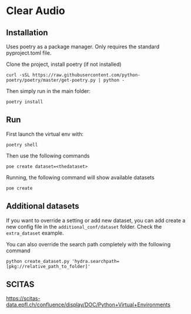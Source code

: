 # Clear Audio

## Installation
Uses poetry as a package manager. Only requires the standard pyproject.toml file.

Clone the project, install poetry (if not installed)

```
curl -sSL https://raw.githubusercontent.com/python-poetry/poetry/master/get-poetry.py | python -
```

Then simply run in the main folder:

```
poetry install
```

## Run
First launch the virtual env with:

`poetry shell`

Then use the following commands

```
poe create dataset=<thedataset>
```

Running, the following command will show available datasets 
```
poe create
``` 

## Additional datasets
If you want to override a setting or add new dataset, you can add create a new config file in the `additional_conf/dataset` folder. Check the `extra_dataset` example.

You can also override the search path completely with the following command
```
python create_dataset.py 'hydra.searchpath=[pkg://relative_path_to_folder]'
```

## SCITAS

https://scitas-data.epfl.ch/confluence/display/DOC/Python+Virtual+Environments